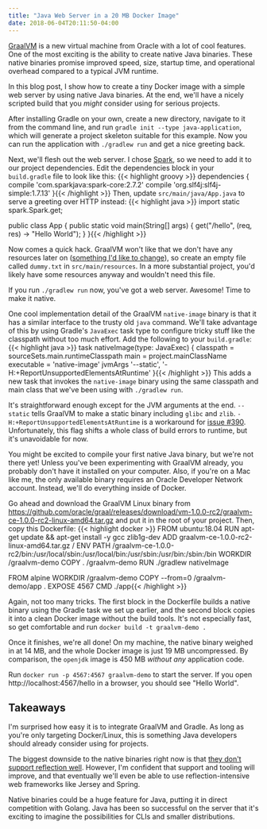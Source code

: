 ```yaml
---
title: "Java Web Server in a 20 MB Docker Image"
date: 2018-06-04T20:11:50-04:00
---
```


[GraalVM][] is a new virtual machine from Oracle with a lot of cool features. One
of the most exciting is the ability to create native Java binaries.
These native binaries promise improved speed, size, startup time, and operational
overhead compared to a typical JVM runtime.

In this blog post, I show how to create a tiny Docker image with a simple web server
by using native Java binaries. At the end, we'll have a nicely scripted build that
you *might* consider using for serious projects.

After installing Gradle on your own, create a new directory, navigate to it from
the command line, and run `gradle init --type java-application`, which will
generate a project skeleton suitable for this example. Now you can
run the application with `./gradlew run` and get a nice greeting back.

Next, we'll flesh out the web server. I chose [Spark][], so we need to add it to our
project dependencies. Edit the dependencies block in your `build.gradle` file to look
like this:
    {{< highlight groovy >}}
dependencies {
    compile 'com.sparkjava:spark-core:2.7.2'
    compile 'org.slf4j:slf4j-simple:1.7.13'
}{{< /highlight >}}
Then, update `src/main/java/App.java` to serve a greeting over HTTP instead:
    {{< highlight java >}}
import static spark.Spark.get;

public class App {
    public static void main(String[] args) {
        get("/hello", (req, res) -> "Hello World");
    }
}{{< /highlight >}}

Now comes a quick hack. GraalVM won't like that we don't have any
resources later on
([something I'd like to change](https://github.com/oracle/graal/issues/456)),
so create an empty file called `dummy.txt` in `src/main/resources`. In a more
substantial project, you'd likely have some resources anyway and wouldn't need
this file.

If you run `./gradlew run` now, you've got a web server. Awesome! Time to make
it native.

One cool implementation detail of the GraalVM `native-image` binary is that it
has a similar interface to the trusty old `java` command. We'll take
advantage of this by using Gradle's `JavaExec` task type to configure tricky
stuff like the classpath without too much effort. Add the following to your
`build.gradle`:
    {{< highlight java >}}
task nativeImage(type: JavaExec) {
    classpath = sourceSets.main.runtimeClasspath
    main = project.mainClassName
    executable = 'native-image'
    jvmArgs '--static', '-H:+ReportUnsupportedElementsAtRuntime'
}{{< /highlight >}}
This adds a new task that invokes the `native-image` binary using the same
classpath and main class that we've been using with `./gradlew run`.

It's straightforward enough except for the JVM arguments at the end. `--static`
tells GraalVM to make a static binary including `glibc` and `zlib`.
`-H:+ReportUnsupportedElementsAtRuntime` is a workaround for [issue #390][].
Unfortunately, this flag shifts a whole class of build errors to runtime,
but it's unavoidable for now.

You might be excited to compile your first native Java binary, but we're not
there yet! Unless you've been experimenting with GraalVM already, you probably
don't have it installed on your computer. Also, if you're on a Mac like
me, the only available binary requires an Oracle Developer Network account.
Instead, we'll do everything inside of Docker.

Go ahead and download the GraalVM Linux binary from
https://github.com/oracle/graal/releases/download/vm-1.0.0-rc2/graalvm-ce-1.0.0-rc2-linux-amd64.tar.gz
and put it in the root of your project. Then, copy this Dockerfile:
    {{< highlight docker >}}
FROM ubuntu:18.04
RUN apt-get update && apt-get install -y gcc zlib1g-dev
ADD graalvm-ce-1.0.0-rc2-linux-amd64.tar.gz /
ENV PATH /graalvm-ce-1.0.0-rc2/bin:/usr/local/sbin:/usr/local/bin:/usr/sbin:/usr/bin:/sbin:/bin
WORKDIR /graalvm-demo
COPY . /graalvm-demo
RUN ./gradlew nativeImage

FROM alpine
WORKDIR /graalvm-demo
COPY --from=0 /graalvm-demo/app .
EXPOSE 4567
CMD ./app{{< /highlight >}}

Again, not too many tricks. The first block in the Dockerfile builds a native
binary using the Gradle task we set up earlier, and the second block copies
it into a clean Docker image without the build tools. It's not especially fast,
so get comfortable and run `docker build -t graalvm-demo .`

Once it finishes, we're all done! On my machine, the native binary weighed in at
14 MB, and the whole Docker image is just 19 MB uncompressed. By comparison, the
`openjdk` image is 450 MB *without any* application code.

Run `docker run -p 4567:4567 graalvm-demo` to start the server. If you open
http://localhost:4567/hello in a browser, you should see "Hello World".

Takeaways
---------

I'm surprised how easy it is to integrate GraalVM and Gradle. As long as you're
only targeting Docker/Linux, this is something Java developers should already
consider using for projects.

The biggest downside to the native binaries right now is that
[they don't support reflection well](https://github.com/oracle/graal/blob/master/substratevm/REFLECTION.md).
However, I'm confident that support and tooling will improve, and that
eventually we'll even be able to use reflection-intensive web frameworks like
Jersey and Spring.

Native binaries could be a huge feature for Java, putting it in direct
competition with Golang. Java has been so successful on the server that it's
exciting to imagine the possibilities for CLIs and smaller distributions.

[GraalVM]: https://www.graalvm.org/
[Spark]: http://sparkjava.com/
[issue #390]: https://github.com/oracle/graal/issues/390
